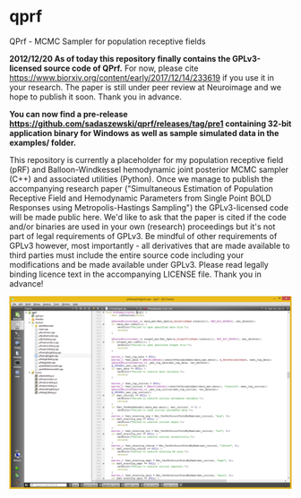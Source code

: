 # qprf
QPrf - MCMC Sampler for population receptive fields

<strong>2012/12/20 As of today this repository finally contains the GPLv3-licensed source code of QPrf.</strong>
For now, please cite https://www.biorxiv.org/content/early/2017/12/14/233619 if you use it in your research. The paper is still under peer review at Neuroimage and we hope to publish it soon. Thank you in advance.

<strong>You can now find a pre-release https://github.com/sadaszewski/qprf/releases/tag/pre1 containing 32-bit application binary for Windows as well as sample simulated data in the examples/ folder.</strong>

This repository is currently a placeholder for my population receptive field (pRF) and Balloon-Windkessel hemodynamic joint posterior MCMC sampler (C++) and associated utilities (Python). Once we manage to publish the accompanying research paper ("Simultaneous Estimation of Population Receptive Field and Hemodynamic Parameters from Single Point BOLD Responses using Metropolis-Hastings Sampling") the GPLv3-licensed code will be made public here. We'd like to ask that the paper is cited if the code and/or binaries are used in your own (research) proceedings but it's not part of legal requirements of GPLv3. Be mindful of other requirements of GPLv3 however, most importantly - all derivatives that are made available to third parties must include the entire source code including your modifications and be made available under GPLv3. Please read legally binding licence text in the accompanying LICENSE file. Thank you in advance!

![QPrf code in Qt Creator Screenshot](qprf_screenshot.png)
